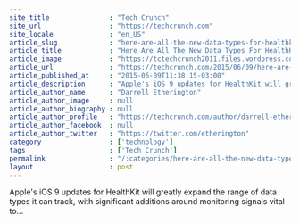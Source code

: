 ```yaml
---
site_title               : "Tech Crunch"
site_url                 : "https://techcrunch.com"
site_locale              : "en_US"
article_slug             : "here-are-all-the-new-data-types-for-healthkit-in-ios-9-including-basal-body-temperature-and-ovulation"
article_title            : "Here Are All The New Data Types For HealthKit In iOS 9, Including Basal Body Temperature And Ovulation"
article_image            : "https://tctechcrunch2011.files.wordpress.com/2015/06/apple-wwdc-20150251.jpg?w=764&h=400&crop=1"
article_url              : "https://techcrunch.com/2015/06/09/here-are-all-the-new-data-types-for-healthkit-in-ios-9-including-basal-body-temperature-and-ovulation/"
article_published_at     : "2015-06-09T11:38:15-03:00"
article_description      : "Apple's iOS 9 updates for HealthKit will greatly expand the range of data types it can track, with significant additions around monitoring signals vital to..."
article_author_name      : "Darrell Etherington"
article_author_image     : null
article_author_biography : null
article_author_profile   : "https://techcrunch.com/author/darrell-etherington/"
article_author_facebook  : null
article_author_twitter   : "https://twitter.com/etherington"
category                 : ['technology']
tags                     : ['Tech Crunch']
permalink                : "/:categories/here-are-all-the-new-data-types-for-healthkit-in-ios-9-including-basal-body-temperature-and-ovulation/"
layout                   : post
---
```


Apple's iOS 9 updates for HealthKit will greatly expand the range of data types it can track, with significant additions around monitoring signals vital to...
